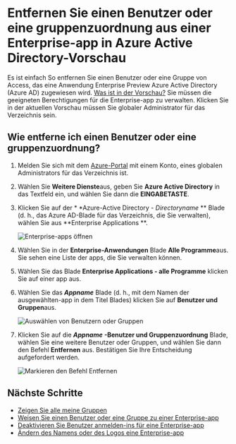 <properties
    pageTitle="Entfernen eine Zuordnung Benutzer oder eine Gruppe aus einer Enterprise-app in Azure Active Directory-Vorschau | Microsoft Azure"
    description="So entfernen Sie die Access-Zuordnung für einen Benutzer oder eine Gruppe aus einer Enterprise-app in Azure Active Directory"
    services="active-directory"
    documentationCenter=""
    authors="curtand"
    manager="femila"
    editor=""/>

<tags
    ms.service="active-directory"
    ms.workload="identity"
    ms.tgt_pltfrm="na"
    ms.devlang="na"
    ms.topic="article"
    ms.date="09/30/2016"
    ms.author="curtand"/>


# <a name="remove-a-user-or-group-assignment-from-an-enterprise-app-in-azure-active-directory-preview"></a>Entfernen Sie einen Benutzer oder eine gruppenzuordnung aus einer Enterprise-app in Azure Active Directory-Vorschau

Es ist einfach So entfernen Sie einen Benutzer oder eine Gruppe von Access, das eine Anwendung Enterprise Preview Azure Active Directory (Azure AD) zugewiesen wird. [Was ist in der Vorschau?](active-directory-preview-explainer.md) Sie müssen die geeigneten Berechtigungen für die Enterprise-app zu verwalten. Klicken Sie in der aktuellen Vorschau müssen Sie globaler Administrator für das Verzeichnis sein.

## <a name="how-do-i-remove-a-user-or-group-assignment"></a>Wie entferne ich einen Benutzer oder eine gruppenzuordnung?

1. Melden Sie sich mit dem [Azure-Portal](https://portal.azure.com) mit einem Konto, eines globalen Administrators für das Verzeichnis ist.

2. Wählen Sie **Weitere Dienste**aus, geben Sie **Azure Active Directory** in das Textfeld ein, und wählen Sie dann die **EINGABETASTE**.

3. Klicken Sie auf der * *Azure-Active Directory - *Directoryname* ** Blade (d. h., das Azure AD-Blade für das Verzeichnis, die Sie verwalten), wählen Sie aus **Enterprise Applications **.

    ![Enterprise-apps öffnen](./media/active-directory-coreapps-remove-assignment-user-azure-portal/open-enterprise-apps.png)

4. Wählen Sie in der **Enterprise-Anwendungen** Blade **Alle Programme**aus. Sie sehen eine Liste der apps, die Sie verwalten können.

5. Wählen Sie das Blade **Enterprise Applications - alle Programme** klicken Sie auf einer app aus.

6. Wählen Sie das ***Appname*** Blade (d. h., mit dem Namen der ausgewählten-app in dem Titel Blades) klicken Sie auf **Benutzer und Gruppen**aus.

    ![Auswählen von Benutzern oder Gruppen](./media/active-directory-coreapps-remove-assignment-user-azure-portal/remove-app-users.png)

7. Klicken Sie auf die ***Appname*** **-Benutzer und Gruppenzuordnung** Blade, wählen Sie eine weitere Benutzer oder Gruppen, und wählen Sie dann den Befehl **Entfernen** aus. Bestätigen Sie Ihre Entscheidung aufgefordert werden.

    ![Markieren den Befehl Entfernen](./media/active-directory-coreapps-remove-assignment-user-azure-portal/remove-users.png)

## <a name="next-steps"></a>Nächste Schritte

- [Zeigen Sie alle meine Gruppen](active-directory-groups-view-azure-portal.md)
- [Weisen Sie einen Benutzer oder eine Gruppe zu einer Enterprise-app](active-directory-coreapps-assign-user-azure-portal.md)
- [Deaktivieren Sie Benutzer anmelden-ins für eine Enterprise-app](active-directory-coreapps-disable-app-azure-portal.md)
- [Ändern des Namens oder des Logos eine Enterprise-app](active-directory-coreapps-change-app-logo-user-azure-portal.md)
